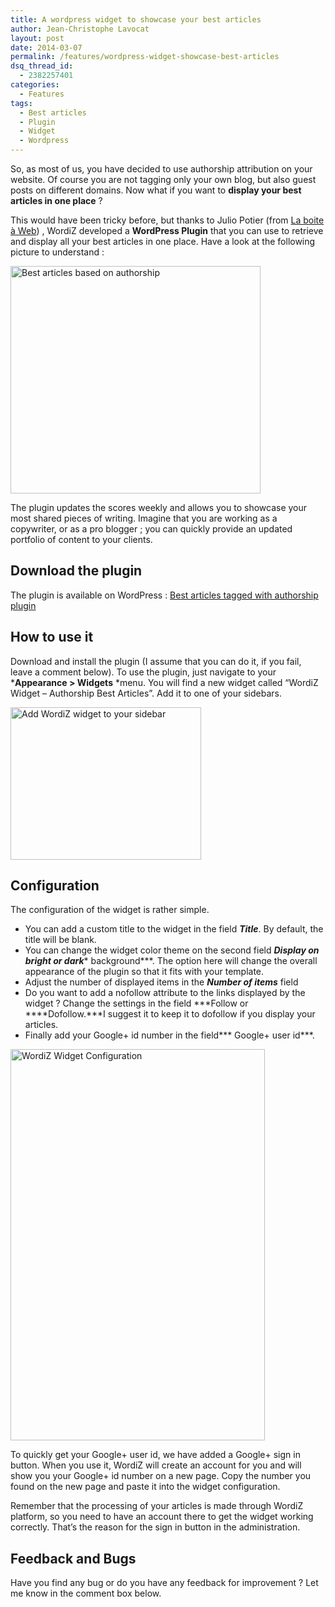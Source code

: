 ```yaml
---
title: A wordpress widget to showcase your best articles
author: Jean-Christophe Lavocat
layout: post
date: 2014-03-07
permalink: /features/wordpress-widget-showcase-best-articles
dsq_thread_id:
  - 2382257401
categories:
  - Features
tags:
  - Best articles
  - Plugin
  - Widget
  - Wordpress
---
```

So, as most of us, you have decided to use authorship attribution on your website. Of course you are not tagging only your own blog, but also guest posts on different domains. Now what if you want to **display your best articles in one place** ?

This would have been tricky before, but thanks to Julio Potier (from <a title="La Boite à Web" href="http://boiteaweb.fr/" target="_blank">La boite à Web</a>) , WordiZ developed a **WordPress Plugin** that you can use to retrieve and display all your best articles in one place. Have a look at the following picture to understand :

<img class="aligncenter size-full wp-image-178" src="http://blog.wordiz.it/wp-content/uploads/2014/03/Wordpress_Plugin_Best_articles2.png" alt="Best articles based on authorship" width="400" height="364" />

The plugin updates the scores weekly and allows you to showcase your most shared pieces of writing. Imagine that you are working as a copywriter, or as a pro blogger ; you can quickly provide an updated portfolio of content to your clients.

## Download the plugin

The plugin is available on WordPress : <a title="Elokenz - WordPress plugin to display best articles" href="http://wordpress.org/plugins/elokenz-most-shared-articles-for-authors/" target="_blank">Best articles tagged with authorship plugin</a>

## How to use it

Download and install the plugin (I assume that you can do it, if you fail, leave a comment below). To use the plugin, just navigate to your ***Appearance > Widgets** *menu. You will find a new widget called &#8220;WordiZ Widget &#8211; Authorship Best Articles&#8221;. Add it to one of your sidebars.

<img class="aligncenter size-full wp-image-180" src="http://blog.wordiz.it/wp-content/uploads/2014/03/widget_add.png" alt="Add WordiZ widget to your sidebar" width="305" height="244" />

## Configuration

The configuration of the widget is rather simple.

  * You can add a custom title to the widget in the field ***Title***. By default, the title will be blank.
  * You can change the widget color theme on the second field ***Display on bright or dark**** background***. The option here will change the overall appearance of the plugin so that it fits with your template.
  * Adjust the number of displayed items in the ***Number of items*** field
  * Do you want to add a nofollow attribute to the links displayed by the widget ? Change the settings in the field ***Follow or ****Dofollow.***I suggest it to keep it to dofollow if you display your articles.
  * Finally add your Google+ id number in the field*** Google+ user id***.

<img class="aligncenter size-full wp-image-181" src="http://blog.wordiz.it/wp-content/uploads/2014/03/wordiz_widget_configuration.png" alt="WordiZ Widget Configuration" width="407" height="626" />

To quickly get your Google+ user id, we have added a Google+ sign in button. When you use it, WordiZ will create an account for you and will show you your Google+ id number on a new page. Copy the number you found on the new page and paste it into the widget configuration.

Remember that the processing of your articles is made through WordiZ platform, so you need to have an account there to get the widget working correctly. That&#8217;s the reason for the sign in button in the administration.

## Feedback and Bugs

Have you find any bug or do you have any feedback for improvement ? Let me know in the comment box below.